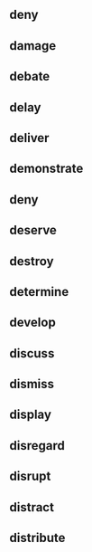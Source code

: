 ## deny
## damage
## debate
## delay
## deliver
## demonstrate
## deny
## deserve
## destroy
## determine
## develop
## discuss
## dismiss
## display
## disregard
## disrupt
## distract
## distribute

